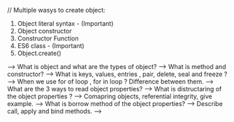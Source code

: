 // Multiple wasys to create object:
1. Object literal syntax - (Important)
2. Object constructor
3. Constructor Function
4. ES6 class - (Important)
5. Object.create()

--> What is object and what are the types of object?
--> What is method and constructor?
--> What is keys, values, entries , pair, delete, seal and freeze ?
--> When we use for of loop , for in loop ? Difference between them.
--> What are the 3 ways to read object properties?
--> What is distructaring of the object properties ?
--> Comapring objects, referential integrity, give example.
--> What is borrow method of the object properties?
--> Describe call, apply and bind methods.
--> 

